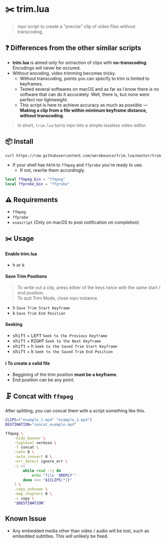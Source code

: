 # ✂️ trim.lua
> mpv script to create a "precise" clip of video files without transcoding.


## ❓ Differences from the other similar scripts

- **trim.lua** is aimed only for extraction of clips with **no-transcoding**. Encodings will never be occured.
- Without encoding, video trimming becomes tricky.
    - Without transcoding, points you can specify to trim is limited to keyframes.
    - Tested several softwares on macOS and as far as I know there is no software that can do it accurately. Well, there is, but none were perfect nor lightweight.
    - This script is here to achieve accuracy as much as possible — **Making a clip from a file within minimum keyframe distance, without transcoding**.

> In short, `trim.lua` turns mpv into a simple lossless video editor.


## 📦 Install

```sh
curl https://raw.githubusercontent.com/aerobounce/trim.lua/master/trim.lua >> ~/.config/mpv/scripts/trim.lua
```

- If your shell has `PATH` to `ffmpeg` and `ffprobe` you're ready to use.
    - If not, rewrite them accordingly.

```lua
local ffmpeg_bin = "ffmpeg"
local ffprobe_bin = "ffprobe"
```


## ⚠️ Requirements

- `ffmpeg`
- `ffprobe`
- `osascript` (Only on macOS to post notification on completion)


## ✂️ Usage

#### Enable trim.lua

- <kbd>h</kbd> or <kbd>k</kbd>


#### Save Trim Positions

> To write out a clip, press either of the keys twice with the same start / end position.<br>
> To quit Trim Mode, close mpv instance.

- <kbd>h</kbd> `Save Trim Start Keyframe`
- <kbd>k</kbd> `Save Trim End Position`

#### Seeking

- <kbd>shift</kbd> + <kbd>LEFT</kbd> `Seek to the Previous Keyframe`
- <kbd>shift</kbd> + <kbd>RIGHT</kbd> `Seek to the Next Keyframe`
- <kbd>shift</kbd> + <kbd>h</kbd> `Seek to the Saved Trim Start Keyframe`
- <kbd>shift</kbd> + <kbd>k</kbd> `Seek to the Saved Trim End Position`


#### ℹ️ To create a valid file

- Beggining of the trim position __must be a keyframe__.
- End position can be any point.


## 🗜 Concat with `ffmpeg`
After splitting, you can concat them with a script something like this.

```sh
CLIPS=("example_1.mp4" "example_2.mp4")
DESTINATION="concat_example.mp4"

ffmpeg \
    -hide_banner \
    -loglevel verbose \
    -f concat \
    -safe 0 \
    -auto_convert 0 \
    -err_detect ignore_err \
    -i <(
        while read -r; do
            echo "file '$REPLY'"
        done <<< "${CLIPS[*]}"
    ) \
    -copy_unknown \
    -map_chapters 0 \
    -c copy \
    "$DESTINATION"
```


## Known Issue
- Any embedded media other than video / audio will be lost, such as embedded subtitles. This will unlikely be fixed.
